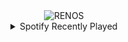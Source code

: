 <div align="center">
<picture>
    <source media="(prefers-color-scheme: dark)" srcset="https://i.ibb.co/PzRZ5qL/output-gif.gif">
    <source media="(prefers-color-scheme: light)" srcset="https://i.ibb.co/PzRZ5qL/output-gif.gif">
    <img alt="RENOS" src="https://i.ibb.co/PzRZ5qL/output-gif.gif">
</picture>
<details>
<summary>Spotify Recently Played</summary>
<img src="https://spotify-recently-played-readme.vercel.app/api?user=31d6d6zerc5ct6kck32na2ozsqf4&unique=1&width=400" alt="Spotify" />
</details>
</div>

<!-- Image deletion URL: https://ibb.co/Hp0Dr5S/063eb56110fce50f64401aaa77902121 -->
